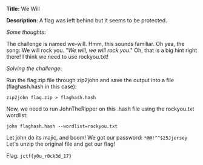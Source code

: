 **Title:** We Will

**Description**: A flag was left behind but it seems to be protected.

*Some thoughts*:

The challenge is named we-will. Hmm, this sounds familiar. Oh yea, the song: We will rock you. "*We will, we will rock you*."
Oh, that is a big hint right there! I think we need to use rockyou.txt!


*Solving the challenge*:

Run the flag.zip file through zip2john and save the output into a file (flaghash.hash in this case):

```zip2john flag.zip > flaghash.hash```

Now, we need to run JohnTheRipper on this .hash file using the rockyou.txt wordlist:

```john flaghash.hash --wordlist=rockyou.txt```

Let john do its majic, and boom! We got our password: `*@@!^^$25Jjersey` Let's unzip the original file and get our flag!

Flag: `jctf{y0u_r0ck3d_17}`
